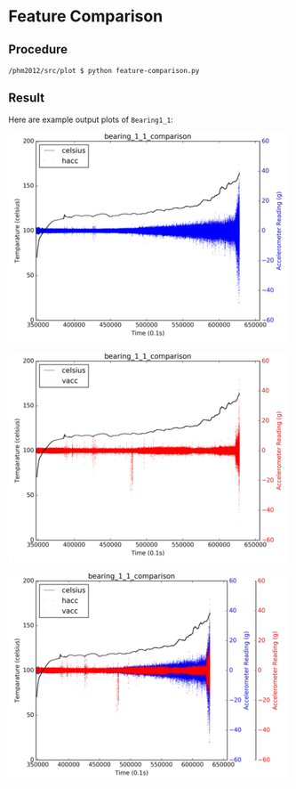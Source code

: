 # Feature Comparison

## Procedure

```
/phm2012/src/plot $ python feature-comparison.py
```

## Result

Here are example output plots of `Bearing1_1`:

![](../phm2012/build/plots/feature-comparison/Learning_set/hacc_only/bearing_1_1_comparison.jpg)

![](../phm2012/build/plots/feature-comparison/Learning_set/vacc_only/bearing_1_1_comparison.jpg)

![](../phm2012/build/plots/feature-comparison/Learning_set/hacc_plus_vacc/bearing_1_1_comparison.jpg)
